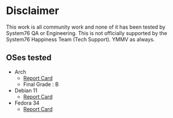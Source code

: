 # Disclaimer

This work is all community work and none of it has been tested by System76 QA or Engineering. This is not officially supported by the System76 Happiness Team (Tech Support). YMMV as always. 

## OSes tested

- Arch 
   - [Report Card](https://github.com/ahoneybun/Install-Other-System76/blob/main/Arch-based/report-card.md)
   - Final Grade : B
- Debian 11 
   - [Report Card](https://github.com/ahoneybun/Install-Other-System76/blob/main/Debian/report-card.md)
- Fedora 34
   - [Report Card](https://github.com/ahoneybun/Install-Other-System76/blob/main/Fedora-based/report-card.md)

